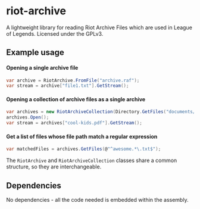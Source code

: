 # riot-archive

A lightweight library for reading Riot Archive Files which are used in League of Legends. Licensed under the GPLv3.

## Example usage

#### Opening a single archive file
```csharp
var archive = RiotArchive.FromFile("archive.raf");
var stream = archive["file1.txt"].GetStream();
```
#### Opening a collection of archive files as a single archive
```csharp
var archives = new RiotArchiveCollection(Directory.GetFiles("documents/archives", "*.raf"));
archives.Open();
var stream = archives["cool-kids.pdf"].GetStream();
```
#### Get a list of files whose file path match a regular expression
```csharp
var matchedFiles = archives.GetFiles(@"^awesome.*\.txt$");
```
The `RiotArchive` and `RiotArchiveCollection` classes share a common structure, so they are interchangeable.

## Dependencies
No dependencies - all the code needed is embedded within the assembly.
